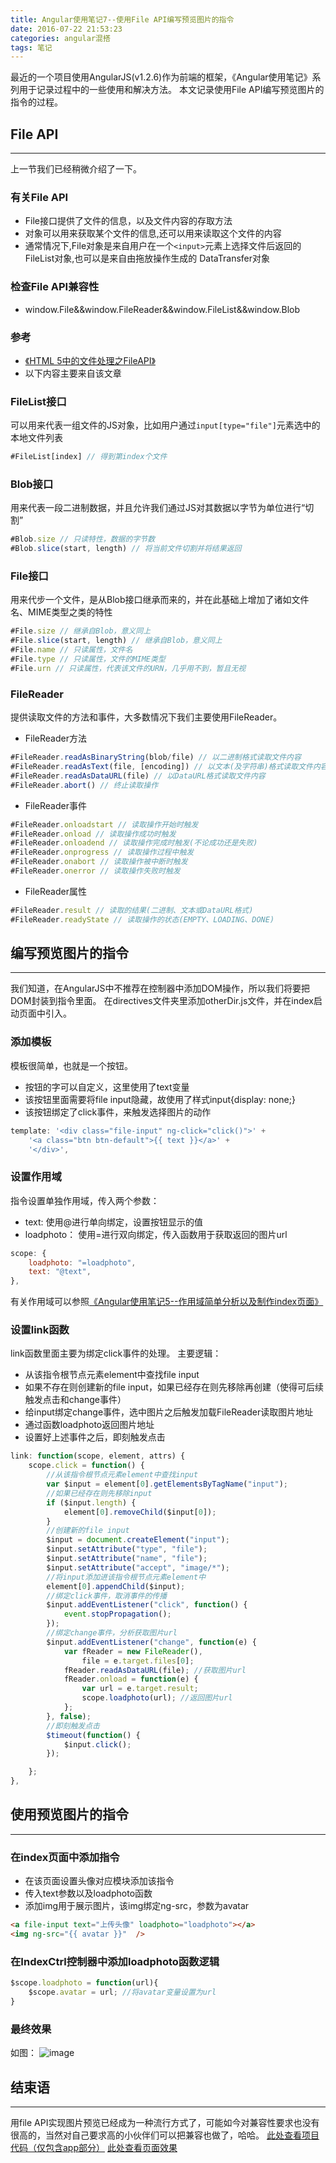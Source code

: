 ```yaml
---
title: Angular使用笔记7--使用File API编写预览图片的指令
date: 2016-07-22 21:53:23
categories: angular混搭
tags: 笔记
---
```

最近的一个项目使用AngularJS(v1.2.6)作为前端的框架，《Angular使用笔记》系列用于记录过程中的一些使用和解决方法。
本文记录使用File API编写预览图片的指令的过程。
<!--more-->
## File API
-----
上一节我们已经稍微介绍了一下。
### 有关File API
- File接口提供了文件的信息，以及文件内容的存取方法
- 对象可以用来获取某个文件的信息,还可以用来读取这个文件的内容
- 通常情况下,File对象是来自用户在一个`<input>`元素上选择文件后返回的FileList对象,也可以是来自由拖放操作生成的 DataTransfer对象

### 检查File API兼容性
- window.File&&window.FileReader&&window.FileList&&window.Blob

### 参考
- [《HTML 5中的文件处理之FileAPI》](http://bulaoge.net/topic.blg?dmn=g3g4&tid=2344378#Content)
- 以下内容主要来自该文章

### FileList接口
可以用来代表一组文件的JS对象，比如用户通过`input[type="file"]`元素选中的本地文件列表
``` javascript
#FileList[index] // 得到第index个文件
```

### Blob接口
用来代表一段二进制数据，并且允许我们通过JS对其数据以字节为单位进行“切割”
``` javascript
#Blob.size // 只读特性，数据的字节数  
#Blob.slice(start, length) // 将当前文件切割并将结果返回 
```

### File接口
用来代步一个文件，是从Blob接口继承而来的，并在此基础上增加了诸如文件名、MIME类型之类的特性
``` javascript
#File.size // 继承自Blob，意义同上  
#File.slice(start, length) // 继承自Blob，意义同上  
#File.name // 只读属性，文件名  
#File.type // 只读属性，文件的MIME类型  
#File.urn // 只读属性，代表该文件的URN，几乎用不到，暂且无视 
```

### FileReader
提供读取文件的方法和事件，大多数情况下我们主要使用FileReader。
- FileReader方法

``` javascript
#FileReader.readAsBinaryString(blob/file) // 以二进制格式读取文件内容  
#FileReader.readAsText(file, [encoding]) // 以文本(及字符串)格式读取文件内容，并且可以强制选择文件编码  
#FileReader.readAsDataURL(file) // 以DataURL格式读取文件内容  
#FileReader.abort() // 终止读取操作 
```

- FileReader事件

``` javascript
#FileReader.onloadstart // 读取操作开始时触发  
#FileReader.onload // 读取操作成功时触发  
#FileReader.onloadend // 读取操作完成时触发(不论成功还是失败)  
#FileReader.onprogress // 读取操作过程中触发  
#FileReader.onabort // 读取操作被中断时触发  
#FileReader.onerror // 读取操作失败时触发 
```

- FileReader属性

``` javascript
#FileReader.result // 读取的结果(二进制、文本或DataURL格式)  
#FileReader.readyState // 读取操作的状态(EMPTY、LOADING、DONE)
```

## 编写预览图片的指令
-----
我们知道，在AngularJS中不推荐在控制器中添加DOM操作，所以我们将要把DOM封装到指令里面。
在directives文件夹里添加otherDir.js文件，并在index启动页面中引入。

### 添加模板
模板很简单，也就是一个按钮。
- 按钮的字可以自定义，这里使用了text变量
- 该按钮里面需要将file input隐藏，故使用了样式input{display: none;}
- 该按钮绑定了click事件，来触发选择图片的动作

``` javascript
template: '<div class="file-input" ng-click="click()">' +
	'<a class="btn btn-default">{{ text }}</a>' +
	'</div>',
```

### 设置作用域
指令设置单独作用域，传入两个参数：
- text: 使用@进行单向绑定，设置按钮显示的值
- loadphoto： 使用=进行双向绑定，传入函数用于获取返回的图片url

``` javascript
scope: {
	loadphoto: "=loadphoto",
	text: "@text",
},
```
有关作用域可以参照[《Angular使用笔记5--作用域简单分析以及制作index页面》](/2016/07/16/angular-note-5-fullfill-index/)

### 设置link函数
link函数里面主要为绑定click事件的处理。
主要逻辑：
- 从该指令根节点元素element中查找file input
- 如果不存在则创建新的file input，如果已经存在则先移除再创建（使得可后续触发点击和change事件）
- 给input绑定change事件，选中图片之后触发加载FileReader读取图片地址
- 通过函数loadphoto返回图片地址
- 设置好上述事件之后，即刻触发点击

``` javascript
link: function(scope, element, attrs) {
	scope.click = function() {
		//从该指令根节点元素element中查找input
		var $input = element[0].getElementsByTagName("input");
		//如果已经存在则先移除input
		if ($input.length) {
			element[0].removeChild($input[0]);
		}
		//创建新的file input
		$input = document.createElement("input");
		$input.setAttribute("type", "file");
		$input.setAttribute("name", "file");
		$input.setAttribute("accept", "image/*");
		//将input添加进该指令根节点元素element中
		element[0].appendChild($input);
		//绑定click事件，取消事件的传播
		$input.addEventListener("click", function() {
			event.stopPropagation();
		});
		//绑定change事件，分析获取图片url
		$input.addEventListener("change", function(e) {
			var fReader = new FileReader(),
				file = e.target.files[0];
			fReader.readAsDataURL(file); //获取图片url
			fReader.onload = function(e) {
				var url = e.target.result;
				scope.loadphoto(url); //返回图片url
			};
		}, false);
		//即刻触发点击
		$timeout(function() {
			$input.click();
		});

	};
},
```

## 使用预览图片的指令
-----
### 在index页面中添加指令
- 在该页面设置头像对应模块添加该指令
- 传入text参数以及loadphoto函数
- 添加img用于展示图片，该img绑定ng-src，参数为avatar

``` html
<a file-input text="上传头像" loadphoto="loadphoto"></a>
<img ng-src="{{ avatar }}"  />
```

### 在IndexCtrl控制器中添加loadphoto函数逻辑
``` javascript
$scope.loadphoto = function(url){
	$scope.avatar = url; //将avatar变量设置为url
}
```

### 最终效果
如图：
![image](https://github-imglib-1255459943.cos.ap-chengdu.myqcloud.com/DC13.tmp.png)

## 结束语
-----
用file API实现图片预览已经成为一种流行方式了，可能如今对兼容性要求也没有很高的，当然对自己要求高的小伙伴们可以把兼容也做了，哈哈。
[此处查看项目代码（仅包含app部分）](https://github.com/godbasin/godbasin.github.io/tree/blog-codes/angular-notes/7-load-image)
[此处查看页面效果](http://angular-notes.godbasin.com/7-load-image/index.html#/index)